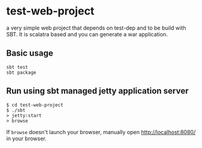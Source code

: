 # test-web-project

a very simple web project that depends on test-dep and to be build with SBT. It is scalatra based and you can generate a war application.

## Basic usage

```
sbt test
sbt package
```

## Run using sbt managed jetty application server

```
$ cd test-web-project
$ ./sbt
> jetty:start
> browse
```

If `browse` doesn't launch your browser, manually open [http://localhost:8080/](http://localhost:8080/) in your browser.

